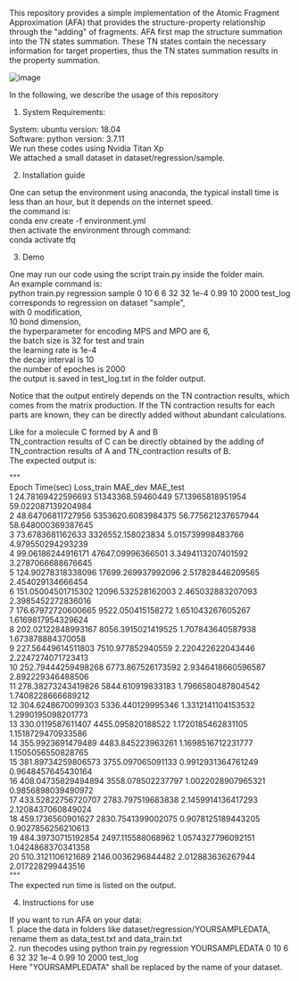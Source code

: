 This repository provides a simple implementation of the Atomic Fragment Approximation (AFA) that provides the structure-property relationship through the "adding" of fragments. AFA first map the structure summation into the TN states summation. These TN states contain the necessary information for target properties, thus the TN states summation results in the property summation.

![image](https://user-images.githubusercontent.com/58459755/192413071-38379ad0-3117-4b70-9720-61e8dd30c3a4.png)

In the following, we describe the usage of this repository

1. System Requirements:

System: ubuntu version: 18.04 <br>
Software: python version: 3.7.11<br>
We run these codes using Nvidia Titan Xp<br>
We attached a small dataset in dataset/regression/sample.<br>

2. Installation guide

One can setup the environment using anaconda, the typical install time is less than an hour, but it depends on the internet speed.<br>
the command is:<br>
conda env create -f environment.yml<br>
then activate the environment through command:<br>
conda activate tfq<br>


3. Demo

One may run our code using the script train.py inside the folder main.<br>
An example command is: <br>
python train.py regression sample 0 10 6 6 32 32 1e-4 0.99 10 2000 test_log<br>
corresponds to regression on dataset "sample", <br>
with 0 modification, <br>
10 bond dimension, <br>
the hyperparameter for encoding MPS and MPO are 6, <br>
the batch size is 32 for test and train<br>
the learning rate is 1e-4<br>
the decay interval is 10<br>
the number of epoches is 2000<br>
the output is saved in test_log.txt in the folder output.<br>

Notice that the output entirely depends on the TN contraction results, which comes from the matrix production. If the TN contraction results for each parts are known, they can be directly added without abundant calculations.<br>

Like for a molecule C formed by A and B <br>
TN_contraction results  of C can be directly obtained by the adding of TN_contraction results of A and TN_contraction results of B.<br>
The expected output is:<br>

"""<br>
Epoch	Time(sec)	Loss_train	MAE_dev	MAE_test<br>
1	24.78169422596693	51343368.59460449	57.13965818951954	59.022087139204984<br>
2	48.64706811727956	5353620.6083984375	56.775621237657944	58.648000369387645<br>
3	73.6783681162633	3326552.158023834	5.015739998483766	4.979550294293239<br>
4	99.06186244916171	47647.09996366501	3.3494113207401592	3.2787066688676645<br>
5	124.90278318338096	17699.269937992096	2.517828446209565	2.454029134666454<br>
6	151.05004501715302	12096.532528162003	2.465032883207093	2.3985452272836016<br>
7	176.67972720600665	9522.050415158272	1.651043267605267	1.6169817954329624<br>
8	202.02122848993167	8056.3915021419525	1.707843640587938	1.673878884370058<br>
9	227.56449614511803	7510.977852940559	2.220422622043446	2.2247274071723413<br>
10	252.79444259498268	6773.867526173592	2.9346418660596587	2.892229346488506<br>
11	278.38273243419826	5844.610919833183	1.7966580487804542	1.7408228666689212<br>
12	304.6248670099303	5336.440129995346	1.3312141104153532	1.2990195098201773<br>
13	330.0119587611407	4455.095820188522	1.1720185462831105	1.1518729470933586<br>
14	355.9923691479489	4483.845223963261	1.1698516712231777	1.1505056550828765<br>
15	381.89734259806573	3755.097065091133	0.9912931364761249	0.9648457645430164<br>
16	408.04735829494894	3558.078502237797	1.0022028907965321	0.9856898039490972<br>
17	433.52822756720707	2783.797519683838	2.1459914136417293	2.1208437060849024<br>
18	459.1736560901627	2830.7541399002075	0.9078125189443205	0.9027856256210613<br>
19	484.39730715192854	2497.115588068962	1.0574327796092151	1.0424868370341358<br>
20	510.3121106121689	2146.0036296844482	2.012883636267944	2.017228299443516<br>
"""<br>
The expected run time is listed on the output.<br>

4. Instructions for use

If you want to run AFA on your data:<br>
    1. place the data in folders like dataset/regression/YOURSAMPLEDATA, rename them as data_test.txt and data_train.txt<br>
    2. run thecodes using python train.py regression YOURSAMPLEDATA 0 10 6 6 32 32 1e-4 0.99 10 2000 test_log <br>
        Here "YOURSAMPLEDATA" shall be replaced by the name of your dataset.<br>
